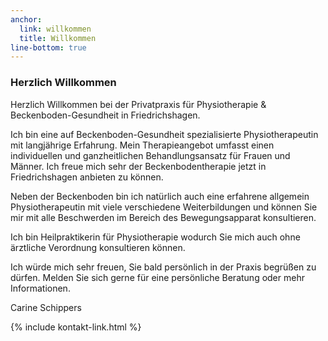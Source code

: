 ```yaml
---
anchor:
  link: willkommen
  title: Willkommen
line-bottom: true
---
```


### Herzlich Willkommen
Herzlich Willkommen
bei der Privatpraxis für Physiotherapie & Beckenboden-Gesundheit in Friedrichshagen.

Ich bin eine auf Beckenboden-Gesundheit spezialisierte Physiotherapeutin mit langjährige Erfahrung. Mein Therapieangebot umfasst einen individuellen und ganzheitlichen Behandlungsansatz für Frauen und Männer.
Ich freue mich sehr der Beckenbodentherapie jetzt in Friedrichshagen anbieten zu können.

Neben der Beckenboden bin ich natürlich auch eine erfahrene allgemein Physiotherapeutin mit viele verschiedene Weiterbildungen und können Sie mir mit alle Beschwerden im Bereich des Bewegungsapparat konsultieren.

Ich bin Heilpraktikerin für Physiotherapie wodurch Sie mich auch ohne ärztliche Verordnung konsultieren können.

Ich würde mich sehr freuen, Sie bald persönlich in der Praxis begrüßen zu dürfen.
Melden Sie sich gerne für eine persönliche Beratung oder mehr Informationen.

Carine Schippers

<div>{% include kontakt-link.html %}</div>
